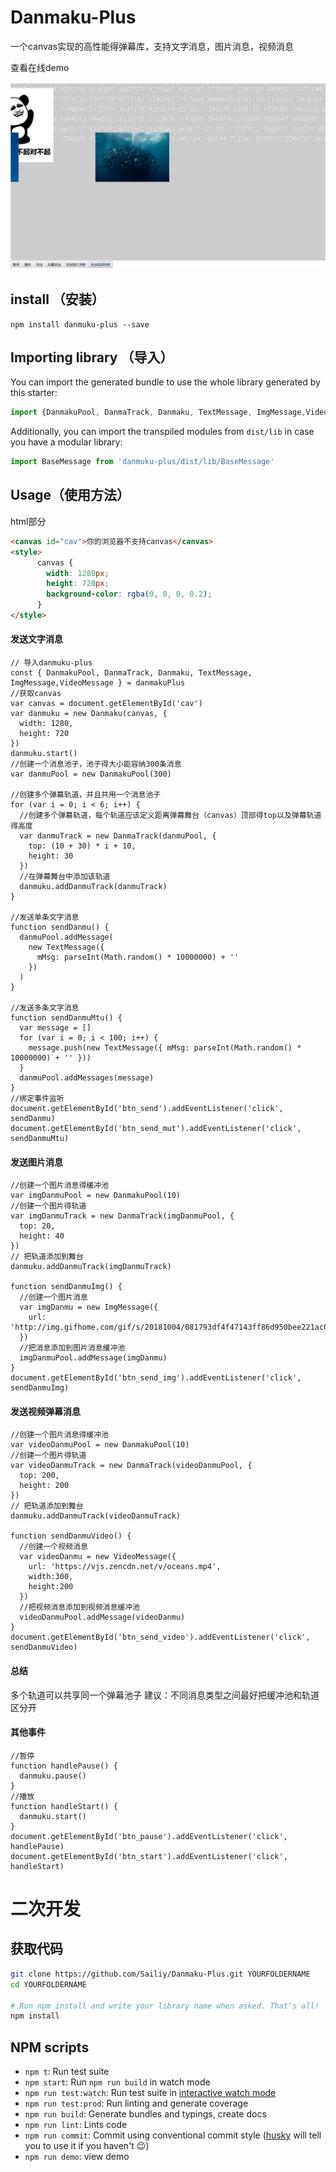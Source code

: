 # Danmaku-Plus

一个canvas实现的高性能得弹幕库，支持文字消息，图片消息，视频消息

查看在线demo

![](./screen/demo.png)

## install （安装）

```
npm install danmuku-plus --save
```

## Importing library （导入）

You can import the generated bundle to use the whole library generated by this starter:

```javascript
import {DanmakuPool, DanmaTrack, Danmaku, TextMessage, ImgMessage,VideoMessage} from 'danmuku-plus'
```

Additionally, you can import the transpiled modules from `dist/lib` in case you have a modular library:

```javascript
import BaseMessage from 'danmuku-plus/dist/lib/BaseMessage'
```

## Usage（使用方法）
html部分

```html
<canvas id="cav">你的浏览器不支持canvas</canvas>
<style>
      canvas {
        width: 1280px;
        height: 720px;
        background-color: rgba(0, 0, 0, 0.2);
      }
</style>
```
#### 发送文字消息
```
// 导入danmuku-plus
const { DanmakuPool, DanmaTrack, Danmaku, TextMessage, ImgMessage,VideoMessage } = danmakuPlus
//获取canvas
var canvas = document.getElementById('cav')
var danmuku = new Danmaku(canvas, {
  width: 1280,
  height: 720
})
danmuku.start()
//创建一个消息池子，池子得大小能容纳300条消息
var danmuPool = new DanmakuPool(300)

//创建多个弹幕轨道，并且共用一个消息池子
for (var i = 0; i < 6; i++) {
  //创建多个弹幕轨道，每个轨道应该定义距离弹幕舞台（canvas）顶部得top以及弹幕轨道得高度
  var danmuTrack = new DanmaTrack(danmuPool, {
    top: (10 + 30) * i + 10,
    height: 30
  })
  //在弹幕舞台中添加该轨道
  danmuku.addDanmuTrack(danmuTrack)
}

//发送单条文字消息
function sendDanmu() {
  danmuPool.addMessage(
    new TextMessage({
      mMsg: parseInt(Math.random() * 10000000) + ''
    })
  )
}

//发送多条文字消息
function sendDanmuMtu() {
  var message = []
  for (var i = 0; i < 100; i++) {
    message.push(new TextMessage({ mMsg: parseInt(Math.random() * 10000000) + '' }))
  }
  danmuPool.addMessages(message)
}
//绑定事件监听
document.getElementById('btn_send').addEventListener('click', sendDanmu)
document.getElementById('btn_send_mut').addEventListener('click', sendDanmuMtu)

```

#### 发送图片消息

```
//创建一个图片消息得缓冲池
var imgDanmuPool = new DanmakuPool(10)
//创建一个图片得轨道
var imgDanmuTrack = new DanmaTrack(imgDanmuPool, {
  top: 20,
  height: 40
})
// 把轨道添加到舞台
danmuku.addDanmuTrack(imgDanmuTrack)

function sendDanmuImg() {
  //创建一个图片消息
  var imgDanmu = new ImgMessage({
    url: 'http://img.gifhome.com/gif/s/20181004/081793df4f47143ff86d950bee221ac0.gif'
  })
  //把消息添加到图片消息缓冲池
  imgDanmuPool.addMessage(imgDanmu)
}
document.getElementById('btn_send_img').addEventListener('click', sendDanmuImg)
```
#### 发送视频弹幕消息
```
//创建一个图片消息得缓冲池
var videoDanmuPool = new DanmakuPool(10)
//创建一个图片得轨道
var videoDanmuTrack = new DanmaTrack(videoDanmuPool, {
  top: 200,
  height: 200
})
// 把轨道添加到舞台
danmuku.addDanmuTrack(videoDanmuTrack)

function sendDanmuVideo() {
  //创建一个视频消息
  var videoDanmu = new VideoMessage({
    url: 'https://vjs.zencdn.net/v/oceans.mp4',
    width:300,
    height:200
  })
  //把视频消息添加到视频消息缓冲池
  videoDanmuPool.addMessage(videoDanmu)
}
document.getElementById('btn_send_video').addEventListener('click', sendDanmuVideo)
```

#### 总结
多个轨道可以共享同一个弹幕池子
建议：不同消息类型之间最好把缓冲池和轨道区分开

#### 其他事件
```
//暂停
function handlePause() {
  danmuku.pause()
}
//播放
function handleStart() {
  danmuku.start()
}
document.getElementById('btn_pause').addEventListener('click', handlePause)
document.getElementById('btn_start').addEventListener('click', handleStart)

```

# 二次开发
## 获取代码

```bash
git clone https://github.com/Sailiy/Danmaku-Plus.git YOURFOLDERNAME
cd YOURFOLDERNAME

# Run npm install and write your library name when asked. That's all!
npm install
```

## NPM scripts

 - `npm t`: Run test suite
 - `npm start`: Run `npm run build` in watch mode
 - `npm run test:watch`: Run test suite in [interactive watch mode](http://facebook.github.io/jest/docs/cli.html#watch)
 - `npm run test:prod`: Run linting and generate coverage
 - `npm run build`: Generate bundles and typings, create docs
 - `npm run lint`: Lints code
 - `npm run commit`: Commit using conventional commit style ([husky](https://github.com/typicode/husky) will tell you to use it if you haven't :wink:)
 - `npm run demo`: view demo
